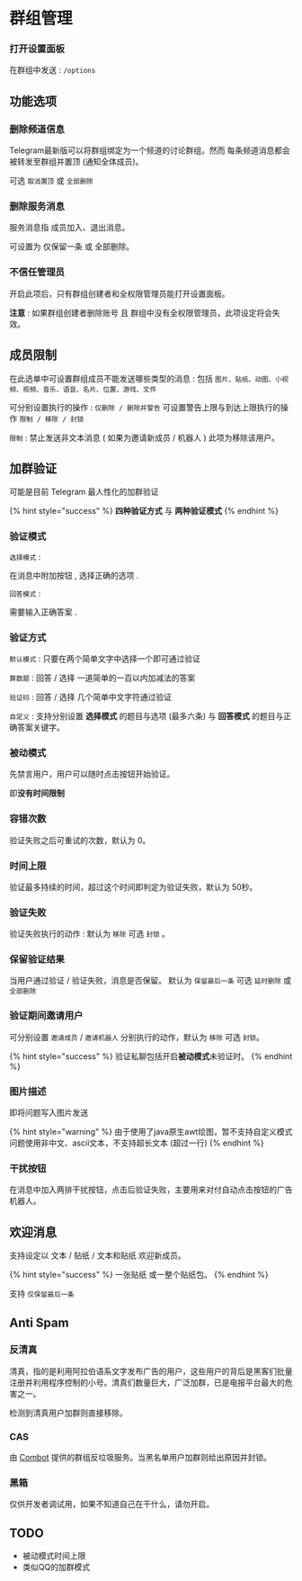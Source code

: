 # 群组管理

### 打开设置面板

在群组中发送 : `/options`

## 功能选项

### 删除频道信息

Telegram最新版可以将群组绑定为一个频道的讨论群组。然而 每条频道消息都会被转发至群组并置顶 \(通知全体成员\)。

可选 `取消置顶` 或 `全部删除`

### 删除服务消息

服务消息指 成员加入、退出消息。

可设置为 仅保留一条 或 全部删除。

### 不信任管理员

开启此项后，只有群组创建者和全权限管理员能打开设置面板。

**注意** : 如果群组创建者删除账号 且 群组中没有全权限管理员，此项设定将会失效。

## 成员限制

在此选单中可设置群组成员不能发送哪些类型的消息 : 包括 `图片、贴纸、动图、小视频、视频、音乐、语音、名片、位置、游戏、文件`

可分别设置执行的操作 : `仅删除 / 删除并警告` 可设置警告上限与到达上限执行的操作 `限制 / 移除 / 封锁`

`限制` : 禁止发送非文本消息 \( 如果为邀请新成员 / 机器人 \) 此项为移除该用户。

## 加群验证

可能是目前 Telegram 最人性化的加群验证

{% hint style="success" %}
**四种验证方式** 与 **两种验证模式**
{% endhint %}

### 验证模式

`选择模式` :

在消息中附加按钮 , 选择正确的选项 .

`回答模式` :

需要输入正确答案 .

### 验证方式

`默认模式` : 只要在两个简单文字中选择一个即可通过验证

`算数题` : 回答 / 选择 一道简单的一百以内加减法的答案

`验证码` : 回答 / 选择 几个简单中文字符通过验证

`自定义` : 支持分别设置 **选择模式** 的题目与选项 \(最多六条\) 与 **回答模式** 的题目与正确答案关键字。

### 被动模式

先禁言用户，用户可以随时点击按钮开始验证。

即**没有时间限制**

### 容错次数

验证失败之后可重试的次数，默认为 0。

### 时间上限

验证最多持续的时间，超过这个时间即判定为验证失败，默认为 50秒。

### 验证失败

验证失败执行的动作 : 默认为 `移除` 可选 `封锁` 。

### 保留验证结果

当用户通过验证 / 验证失败，消息是否保留。 默认为 `保留最后一条` 可选 `延时删除` 或 `全部删除`

### 验证期间邀请用户

可分别设置 `邀请成员` / `邀请机器人` 分别执行的动作，默认为 `移除` 可选 `封锁`。

{% hint style="success" %}
验证私聊包括开启**被动模式**未验证时。
{% endhint %}

### 图片描述

即将问题写入图片发送

{% hint style="warning" %}
由于使用了java原生awt绘图，暂不支持自定义模式问题使用非中文、ascii文本，不支持超长文本 \(超过一行\)
{% endhint %}

### 干扰按钮

在消息中加入两排干扰按钮，点击后验证失败，主要用来对付自动点击按钮的广告机器人。

## 欢迎消息

支持设定以 文本 / 贴纸 / 文本和贴纸 欢迎新成员。

{% hint style="success" %}
一张贴纸 或一整个贴纸包。
{% endhint %}

支持 `仅保留最后一条`

## Anti Spam

### 反清真

清真，指的是利用阿拉伯语系文字发布广告的用户，这些用户的背后是黑客们批量注册并利用程序控制的小号。清真们数量巨大，广泛加群，已是电报平台最大的危害之一。

检测到清真用户加群则直接移除。

### CAS

由 [Combot](https://combot.org/) 提供的群组反垃圾服务。当黑名单用户加群则给出原因并封锁。

### 黑箱

仅供开发者调试用，如果不知道自己在干什么，请勿开启。

## TODO

* 被动模式时间上限
* 类似QQ的加群模式